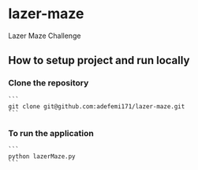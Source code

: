 # lazer-maze
Lazer Maze Challenge

## How to setup project and run locally

### Clone the repository 

    ```
    git clone git@github.com:adefemi171/lazer-maze.git
    ```

### To run the application

    ```
    python lazerMaze.py
    ```
